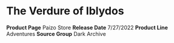 ﻿---
id: '134'
name: The Verdure of Iblydos
rarity: Common
type: Source

---
# The Verdure of Iblydos

**Product Page** Paizo Store
**Release Date** 7/27/2022
**Product Line** Adventures
**Source Group** Dark Archive
